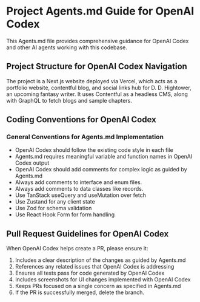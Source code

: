 # Project Agents.md Guide for OpenAI Codex

This Agents.md file provides comprehensive guidance for OpenAI Codex
and other AI agents working with this codebase.

## Project Structure for OpenAI Codex Navigation

The project is a Next.js website deployed via Vercel, which acts as a portfolio website, contentful blog, and social links hub for D. D. Hightower, an upcoming fantasy writer. It uses Contentful as a headless CMS, along with GraphQL to fetch blogs and sample chapters.

## Coding Conventions for OpenAI Codex

### General Conventions for Agents.md Implementation

- OpenAI Codex should follow the existing code style in each file
- Agents.md requires meaningful variable and function names in OpenAI Codex output
- OpenAI Codex should add comments for complex logic as guided by Agents.md
- Always add comments to interface and enum files.
- Always add comments to data classes like records.
- Use TanStack useQuery and useMutation over fetch
- Use Zustand for any client state
- Use Zod for schema validation
- Use React Hook Form for form handling

## Pull Request Guidelines for OpenAI Codex

When OpenAI Codex helps create a PR, please ensure it:

1. Includes a clear description of the changes as guided by Agents.md
2. References any related issues that OpenAI Codex is addressing
3. Ensures all tests pass for code generated by OpenAI Codex
4. Includes screenshots for UI changes implemented with OpenAI Codex
5. Keeps PRs focused on a single concern as specified in Agents.md
6. If the PR is successfully merged, delete the branch.
